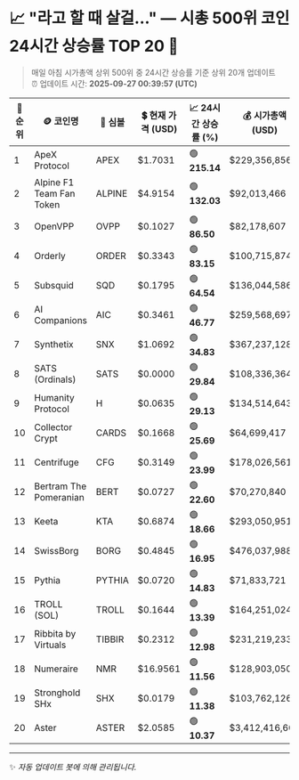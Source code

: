 
# 📈 "라고 할 때 살걸..." — 시총 500위 코인 24시간 상승률 TOP 20 🚀

> 매일 아침 시가총액 상위 500위 중 24시간 상승률 기준 상위 20개 업데이트  
> ⏰ 업데이트 시간: **2025-09-27 00:39:57 (UTC)**

| 🔢 순위 | 🪙 코인명 | 🔣 심볼 | 💲 현재 가격 (USD) | 📈 24시간 상승률 (%) | 💰 시가총액 (USD) | 🔄 24시간 거래량 (USD) | 🔢 유통 공급량 |
|--------|----------|--------|-------------------|--------------------|--------------------|-----------------------|-------------------|
| 1 | ApeX Protocol | APEX | $1.7031 | 🟢 **215.14** | $229,356,856 | $111,166,945 | 134,673,160 |
| 2 | Alpine F1 Team Fan Token | ALPINE | $4.9154 | 🟢 **132.03** | $92,013,466 | $239,275,168 | 18,719,459 |
| 3 | OpenVPP | OVPP | $0.1027 | 🟢 **86.50** | $82,178,607 | $5,318,583 | 800,000,000 |
| 4 | Orderly | ORDER | $0.3343 | 🟢 **83.15** | $100,715,874 | $170,169,422 | 301,269,913 |
| 5 | Subsquid | SQD | $0.1795 | 🟢 **64.54** | $136,044,586 | $240,247,900 | 757,967,505 |
| 6 | AI Companions | AIC | $0.3461 | 🟢 **46.77** | $259,568,697 | $5,696,178 | 749,999,700 |
| 7 | Synthetix | SNX | $1.0692 | 🟢 **34.83** | $367,237,128 | $402,641,186 | 343,466,217 |
| 8 | SATS (Ordinals) | SATS | $0.0000 | 🟢 **29.84** | $108,336,364 | $213,382,596 | 2,100,000,000,000,000 |
| 9 | Humanity Protocol | H | $0.0635 | 🟢 **29.13** | $134,514,643 | $54,127,147 | 2,119,259,306 |
| 10 | Collector Crypt | CARDS | $0.1668 | 🟢 **25.69** | $64,699,417 | $6,842,920 | 387,989,111 |
| 11 | Centrifuge | CFG | $0.3149 | 🟢 **23.99** | $178,026,561 | $14,203,749 | 565,271,856 |
| 12 | Bertram The Pomeranian | BERT | $0.0727 | 🟢 **22.60** | $70,270,840 | $7,582,907 | 966,749,338 |
| 13 | Keeta | KTA | $0.6874 | 🟢 **18.66** | $293,050,951 | $17,242,605 | 426,323,125 |
| 14 | SwissBorg | BORG | $0.4845 | 🟢 **16.95** | $476,037,988 | $2,917,218 | 982,602,443 |
| 15 | Pythia | PYTHIA | $0.0720 | 🟢 **14.83** | $71,833,721 | $2,281,540 | 998,377,587 |
| 16 | TROLL (SOL) | TROLL | $0.1644 | 🟢 **13.39** | $164,251,024 | $26,836,934 | 998,943,898 |
| 17 | Ribbita by Virtuals | TIBBIR | $0.2312 | 🟢 **12.98** | $231,219,233 | $2,422,689 | 1,000,000,000 |
| 18 | Numeraire | NMR | $16.9561 | 🟢 **11.56** | $128,903,050 | $89,225,955 | 7,602,164 |
| 19 | Stronghold SHx | SHX | $0.0179 | 🟢 **11.38** | $103,762,126 | $845,353 | 5,793,905,044 |
| 20 | Aster | ASTER | $2.0585 | 🟢 **10.37** | $3,412,416,605 | $2,051,046,514 | 1,657,700,000 |

---

✨ *자동 업데이트 봇에 의해 관리됩니다.*
